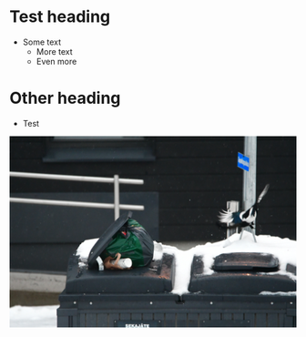 # Test heading

- Some text
    - More text
    - Even more

# Other heading

- Test 

![Some image](./img/harakka.jpg)
